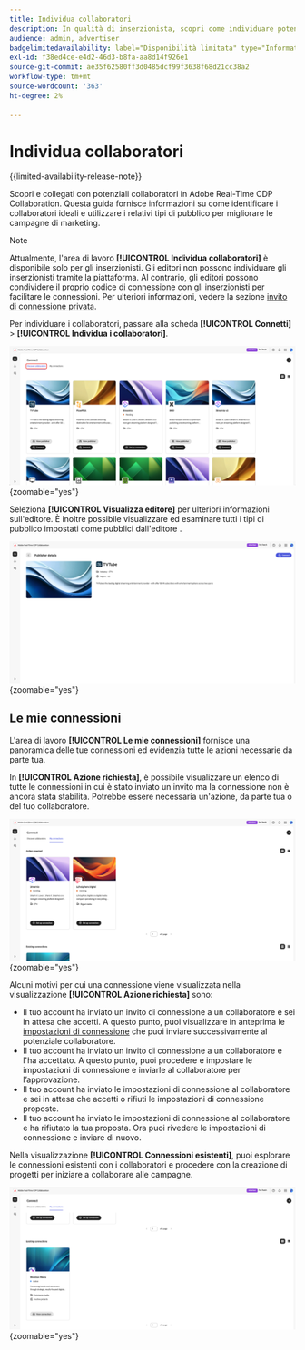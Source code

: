 ```yaml
---
title: Individua collaboratori
description: In qualità di inserzionista, scopri come individuare potenziali collaboratori con cui lavorare utilizzando Adobe Real-Time CDP Collaboration
audience: admin, advertiser
badgelimitedavailability: label="Disponibilità limitata" type="Informative" url="https://helpx.adobe.com/legal/product-descriptions/real-time-customer-data-platform-collaboration.html newtab=true"
exl-id: f38ed4ce-e4d2-46d3-b8fa-aa8d14f926e1
source-git-commit: ae35f62580ff3d0485dcf99f3638f68d21cc38a2
workflow-type: tm+mt
source-wordcount: '363'
ht-degree: 2%

---
```


# Individua collaboratori

{{limited-availability-release-note}}

Scopri e collegati con potenziali collaboratori in Adobe Real-Time CDP Collaboration. Questa guida fornisce informazioni su come identificare i collaboratori ideali e utilizzare i relativi tipi di pubblico per migliorare le campagne di marketing.

>[!NOTE]
>
>Attualmente, l&#39;area di lavoro **[!UICONTROL Individua collaboratori]** è disponibile solo per gli inserzionisti. Gli editori non possono individuare gli inserzionisti tramite la piattaforma. Al contrario, gli editori possono condividere il proprio codice di connessione con gli inserzionisti per facilitare le connessioni. Per ulteriori informazioni, vedere la sezione [invito di connessione privata](./establishing-connections.md#private-connection-invite).

Per individuare i collaboratori, passare alla scheda **[!UICONTROL Connetti]** > **[!UICONTROL Individua i collaboratori]**.

![Il dashboard [!UICONTROL Individua collaboratori] nell&#39;area di lavoro [!UICONTROL Connetti].](/help/assets/connect/discover-collaborators/discover-collaborators.png){zoomable="yes"}

Seleziona **[!UICONTROL Visualizza editore]** per ulteriori informazioni sull&#39;editore. È inoltre possibile visualizzare ed esaminare tutti i tipi di pubblico impostati come pubblici dall&#39;editore [](/help/guide/setup/onboard-audiences.md#metadata-visibility).

![Dettagli di un singolo editore](/help/assets/connect/discover-collaborators/view-publisher-profile.png){zoomable="yes"}

## Le mie connessioni

L&#39;area di lavoro **[!UICONTROL Le mie connessioni]** fornisce una panoramica delle tue connessioni ed evidenzia tutte le azioni necessarie da parte tua.

In **[!UICONTROL Azione richiesta]**, è possibile visualizzare un elenco di tutte le connessioni in cui è stato inviato un invito ma la connessione non è ancora stata stabilita. Potrebbe essere necessaria un&#39;azione, da parte tua o del tuo collaboratore.

![Azione richiesta nella schermata Connessioni](/help/assets/connect/discover-collaborators/action-required-view.png){zoomable="yes"}

Alcuni motivi per cui una connessione viene visualizzata nella visualizzazione **[!UICONTROL Azione richiesta]** sono:

* Il tuo account ha inviato un invito di connessione a un collaboratore e sei in attesa che accetti. A questo punto, puoi visualizzare in anteprima le [impostazioni di connessione](/help/guide/glossary.md#connection-settings) che puoi inviare successivamente al potenziale collaboratore.
* Il tuo account ha inviato un invito di connessione a un collaboratore e l&#39;ha accettato. A questo punto, puoi procedere e impostare le impostazioni di connessione e inviarle al collaboratore per l’approvazione.
* Il tuo account ha inviato le impostazioni di connessione al collaboratore e sei in attesa che accetti o rifiuti le impostazioni di connessione proposte.
* Il tuo account ha inviato le impostazioni di connessione al collaboratore e ha rifiutato la tua proposta. Ora puoi rivedere le impostazioni di connessione e inviare di nuovo.

Nella visualizzazione **[!UICONTROL Connessioni esistenti]**, puoi esplorare le connessioni esistenti con i collaboratori e procedere con la creazione di progetti per iniziare a collaborare alle campagne.

![Visualizzazione connessioni esistenti nella schermata Connessioni personali](/help/assets/connect/discover-collaborators/existing-connections-view.png){zoomable="yes"}
